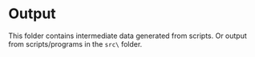 # Output

This folder contains intermediate data generated from scripts.
Or output from scripts/programs in the  `src\` folder.

